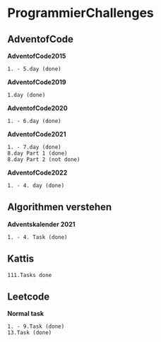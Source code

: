# ProgrammierChallenges
## AdventofCode
**AdventofCode2015**
```
1. - 5.day (done)
```
**AdventofCode2019**
```
1.day (done)
```
**AdventofCode2020**
```
1. - 6.day (done)
```
**AdventofCode2021**
```
1. - 7.day (done)
8.day Part 1 (done)
8.day Part 2 (not done)
```
**AdventofCode2022**
```
1. - 4. day (done)
```

## Algorithmen verstehen
**Adventskalender 2021**
```
1. - 4. Task (done)
```

## Kattis
```
111.Tasks done
```

## Leetcode
**Normal task**
```
1. - 9.Task (done)
13.Task (done)
```

